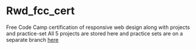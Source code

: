 # Rwd_fcc_cert
Free Code Camp certification of responsive web design along with projects and practice-set
All 5 projects are stored here and practice sets are on a separate branch <a href='https://github.com/hammadkhan29/Rwd-practice-set' target='_blank'>here</a>

